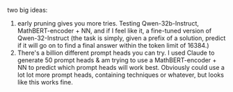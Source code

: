 two big ideas:
1) early pruning gives you more tries. Testing Qwen-32b-Instruct, MathBERT-encoder + NN, and if I feel like it, a fine-tuned version of Qwen-32-Instruct (the task is simply, given a prefix of a solution, predict if it will go on to find a final answer within the token limit of 16384.)
2) There's a billion different prompt heads you can try. I used Claude to generate 50 prompt heads & am trying to use a MathBERT-encoder + NN to predict which prompt heads will work best. Obviously could use a lot lot more prompt heads, containing techniques or whatever, but looks like this works fine.